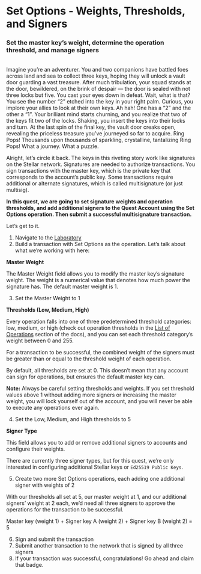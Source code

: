 # Set Options - Weights, Thresholds, and Signers

### Set the master key’s weight, determine the operation threshold, and manage signers

<br>
Imagine you’re an adventurer. You and two companions have battled foes across land and sea to collect three keys, hoping they will unlock a vault door guarding a vast treasure. After much tribulation, your squad stands at the door, bewildered, on the brink of despair — the door is sealed with not three locks but five. You cast your eyes down in defeat. Wait, what is that? You see the number “2” etched into the key in your right palm. Curious, you implore your allies to look at their own keys. Ah hah! One has a “2” and the other a “1”. Your brilliant mind starts churning, and you realize that two of the keys fit two of the locks. Shaking, you insert the keys into their locks and turn. At the last spin of the final key, the vault door creaks open, revealing the priceless treasure you’ve journeyed so far to acquire. Ring Pops! Thousands upon thousands of sparkling, crystalline, tantalizing Ring Pops! What a journey. What a puzzle.

Alright, let’s circle it back. The keys in this riveting story work like signatures on the Stellar network. Signatures are needed to authorize transactions. You sign transactions with the master key, which is the private key that corresponds to the account’s public key. Some transactions require additional or alternate signatures, which is called multisignature (or just multisig).

**In this quest, we are going to set signature weights and operation thresholds, and add additional signers to the Quest Account using the Set Options operation. Then submit a successful multisignature transaction.**

Let’s get to it.

1. Navigate to the [Laboratory](https://laboratory.stellar.org/#account-creator?network=test)
2. Build a transaction with Set Options as the operation. Let’s talk about what we’re working with here:

**Master Weight**

The Master Weight field allows you to modify the master key’s signature weight. The weight is a numerical value that denotes how much power the signature has. The default master weight is 1.

3. Set the Master Weight to 1

**Thresholds (Low, Medium, High)**

Every operation falls into one of three predetermined threshold categories: low, medium, or high (check out operation thresholds in the [List of Operations](https://developers.stellar.org/docs/start/list-of-operations/) section of the docs), and you can set each threshold category’s weight between 0 and 255.

For a transaction to be successful, the combined weight of the signers must be greater than or equal to the threshold weight of each operation.

By default, all thresholds are set at 0. This doesn’t mean that any account can sign for operations, but ensures the default master key can.

**Note:** Always be careful setting thresholds and weights. If you set threshold values above 1 without adding more signers or increasing the master weight, you will lock yourself out of the account, and you will never be able to execute any operations ever again.

4. Set the Low, Medium, and High thresholds to 5

**Signer Type**

This field allows you to add or remove additional signers to accounts and configure their weights.

There are currently three signer types, but for this quest, we’re only interested in configuring additional Stellar keys or `Ed25519 Public Keys`.

5. Create two more Set Options operations, each adding one additional signer with weights of 2

With our thresholds all set at 5, our master weight at 1, and our additional signers’ weight at 2 each, we’d need all three signers to approve the operations for the transaction to be successful.

Master key (weight 1) + Signer key A (weight 2) + Signer key B (weight 2) = 5

6. Sign and submit the transaction
7. Submit another transaction to the network that is signed by all three signers
8. If your transaction was successful, congratulations! Go ahead and claim that badge.
